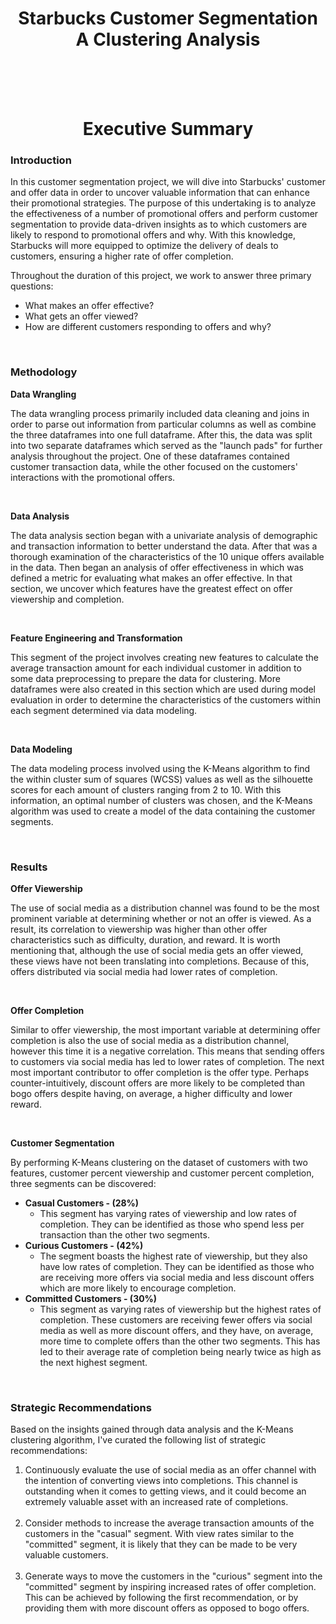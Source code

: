 <h1 style="text-align: center;"><b>Starbucks Customer Segmentation<br>A Clustering Analysis</b></h1>
<br><br><br>
<h1 style="text-align: center;"><b>Executive Summary</b></h1>
<h3><b>Introduction</b></h3>
<p>In this customer segmentation project, we will dive into Starbucks' customer and offer data in order to uncover valuable information that can enhance their promotional strategies. The purpose of this undertaking is to analyze the effectiveness of a number of promotional offers and perform customer segmentation to provide data-driven insights as to which customers are likely to respond to promotional offers and why. With this knowledge, Starbucks will more equipped to optimize the delivery of deals to customers, ensuring a higher rate of offer completion.</p>
<p>Throughout the duration of this project, we work to answer three primary questions:
<ul>
    <li>What makes an offer effective?</li>
    <li>What gets an offer viewed?</li>
    <li>How are different customers responding to offers and why?</li>
</ul></p>
<br>
<h3><b>Methodology</b></h3>
<p><b>Data Wrangling</b></p>
<p>The data wrangling process primarily included data cleaning and joins in order to parse out information from particular columns as well as combine the three dataframes into one full dataframe. After this, the data was split into two separate dataframes which served as the "launch pads" for further analysis throughout the project. One of these dataframes contained customer transaction data, while the other focused on the customers' interactions with the promotional offers.</p><br>
<p><b>Data Analysis</b></p>
<p>The data analysis section began with a univariate analysis of demographic and transaction information to better understand the data. After that was a thorough examination of the characteristics of the 10 unique offers available in the data. Then began an analysis of offer effectiveness in which was defined a metric for evaluating what makes an offer effective. In that section, we uncover which features have the greatest effect on offer viewership and completion.</p><br>
<p><b>Feature Engineering and Transformation</b></p>
<p>This segment of the project involves creating new features to calculate the average transaction amount for each individual customer in addition to some data preprocessing to prepare the data for clustering. More dataframes were also created in this section which are used during model evaluation in order to determine the characteristics of the customers within each segment determined via data modeling.</p><br>
<p><b>Data Modeling</b></p>
<p>The data modeling process involved using the K-Means algorithm to find the within cluster sum of squares (WCSS) values as well as the silhouette scores for each amount of clusters ranging from 2 to 10. With this information, an optimal number of clusters was chosen, and the K-Means algorithm was used to create a model of the data containing the customer segments.</p><br>
<h3><b>Results</b></h3>
<p><b>Offer Viewership</b></p>
<p>The use of social media as a distribution channel was found to be the most prominent variable at determining whether or not an offer is viewed. As a result, its correlation to viewership was higher than other offer characteristics such as difficulty, duration, and reward. It is worth mentioning that, although the use of social media gets an offer viewed, these views have not been translating into completions. Because of this, offers distributed via social media had lower rates of completion.</p>
<br>
<p><b>Offer Completion</b></p>
<p>Similar to offer viewership, the most important variable at determining offer completion is also the use of social media as a distribution channel, however this time it is a negative correlation. This means that sending offers to customers via social media has led to lower rates of completion. The next most important contributor to offer completion is the offer type. Perhaps counter-intuitively, discount offers are more likely to be completed than bogo offers despite having, on average, a higher difficulty and lower reward.</p>
<br>
<p><b>Customer Segmentation</b></p>
<p>By performing K-Means clustering on the dataset of customers with two features, customer percent viewership and customer percent completion, three segments can be discovered:
<ul>
    <li><b>Casual Customers - (28%)</b>
        <ul><li>
        This segment has varying rates of viewership and low rates of completion. They can be identified as those who spend less per transaction than the other two segments.</li></ul>
    </li>
    <li><b>Curious Customers - (42%)</b>
        <ul><li>
        The segment boasts the highest rate of viewership, but they also have low rates of completion. They can be identified as those who are receiving more offers via social media and less discount offers which are more likely to encourage completion.
        </li></ul>
    </li>
    <li><b>Committed Customers - (30%)</b>
        <ul><li>
        This segment as varying rates of viewership but the highest rates of completion. These customers are receiving fewer offers via social media as well as more discount offers, and they have, on average, more time to complete offers than the other two segments. This has led to their average rate of completion being nearly twice as high as the next highest segment.
        </li></ul>
    </li>
</ul></p>
<br>
<h3><b>Strategic Recommendations</b></h3>
<p>Based on the insights gained through data analysis and the K-Means clustering algorithm, I've curated the following list of strategic recommendations:
<ol>
    <li>Continuously evaluate the use of social media as an offer channel with the intention of converting views into completions. This channel is outstanding when it comes to getting views, and it could become an extremely valuable asset with an increased rate of completions.</li><br>
    <li>Consider methods to increase the average transaction amounts of the customers in the "casual" segment. With view rates similar to the "committed" segment, it is likely that they can be made to be very valuable customers.</li><br>
    <li>Generate ways to move the customers in the "curious" segment into the "committed" segment by inspiring increased rates of offer completion. This can be achieved by following the first recommendation, or by providing them with more discount offers as opposed to bogo offers.</li>
</ol></p>
